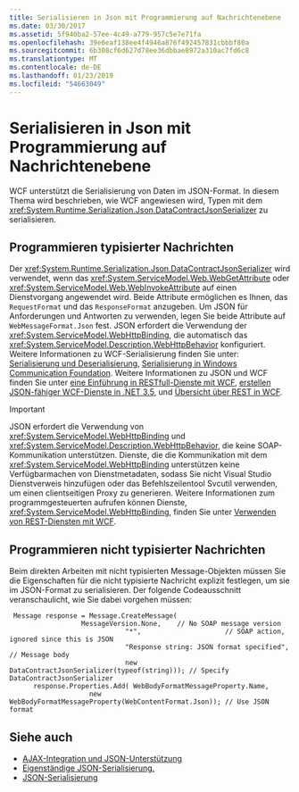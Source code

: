```yaml
---
title: Serialisieren in Json mit Programmierung auf Nachrichtenebene
ms.date: 03/30/2017
ms.assetid: 5f940ba2-57ee-4c49-a779-957c5e7e71fa
ms.openlocfilehash: 39e6eaf138ee4f4946a876f492457831cbbbf80a
ms.sourcegitcommit: 6b308cf6d627d78ee36dbbae8972a310ac7fd6c8
ms.translationtype: MT
ms.contentlocale: de-DE
ms.lasthandoff: 01/23/2019
ms.locfileid: "54663049"
---
```

# <a name="serializing-in-json-with-message-level-programming"></a>Serialisieren in Json mit Programmierung auf Nachrichtenebene
WCF unterstützt die Serialisierung von Daten im JSON-Format. In diesem Thema wird beschrieben, wie WCF angewiesen wird, Typen mit dem <xref:System.Runtime.Serialization.Json.DataContractJsonSerializer> zu serialisieren.  
  
## <a name="typed-message-programming"></a>Programmieren typisierter Nachrichten  
 Der <xref:System.Runtime.Serialization.Json.DataContractJsonSerializer> wird verwendet, wenn das <xref:System.ServiceModel.Web.WebGetAttribute> oder <xref:System.ServiceModel.Web.WebInvokeAttribute> auf einen Dienstvorgang angewendet wird. Beide Attribute ermöglichen es Ihnen, das `RequestFormat` und das `ResponseFormat` anzugeben. Um JSON für Anforderungen und Antworten zu verwenden, legen Sie beide Attribute auf `WebMessageFormat.Json` fest.  JSON erfordert die Verwendung der <xref:System.ServiceModel.WebHttpBinding>, die automatisch das <xref:System.ServiceModel.Description.WebHttpBehavior> konfiguriert. Weitere Informationen zu WCF-Serialisierung finden Sie unter: [Serialisierung und Deserialisierung](../../../../docs/framework/wcf/feature-details/serialization-and-deserialization.md), [Serialisierung in Windows Communication Foundation](https://msdn.microsoft.com/magazine/cc163569.aspx). Weitere Informationen zu JSON und WCF finden Sie unter [eine Einführung in RESTfull-Dienste mit WCF](https://msdn.microsoft.com/magazine/dd315413.aspx), [erstellen JSON-fähiger WCF-Dienste in .NET 3.5](https://www.pluralsight-training.net/community/blogs/fritz/archive/2008/01/31/50121.aspx), und [Übersicht über REST in WCF](https://msdn.microsoft.com/netframework/dd547388).  
  
> [!IMPORTANT]
>  JSON erfordert die Verwendung von <xref:System.ServiceModel.WebHttpBinding> und <xref:System.ServiceModel.Description.WebHttpBehavior>, die keine SOAP-Kommunikation unterstützen. Dienste, die die Kommunikation mit dem <xref:System.ServiceModel.WebHttpBinding> unterstützen keine Verfügbarmachen von Dienstmetadaten, sodass Sie nicht Visual Studio Dienstverweis hinzufügen oder das Befehlszeilentool Svcutil verwenden, um einen clientseitigen Proxy zu generieren. Weitere Informationen zum programmgesteuerten aufrufen können Dienste, <xref:System.ServiceModel.WebHttpBinding>, finden Sie unter [Verwenden von REST-Diensten mit WCF](https://blogs.msdn.com/b/pedram/archive/2008/04/21/how-to-consume-rest-services-with-wcf.aspx).  
  
## <a name="untyped-message-programming"></a>Programmieren nicht typisierter Nachrichten  
 Beim direkten Arbeiten mit nicht typisierten Message-Objekten müssen Sie die Eigenschaften für die nicht typisierte Nachricht explizit festlegen, um sie im JSON-Format zu serialisieren. Der folgende Codeausschnitt veranschaulicht, wie Sie dabei vorgehen müssen:  
  
```  
 Message response = Message.CreateMessage(  
                  MessageVersion.None,    // No SOAP message version  
                             "*",                     // SOAP action, ignored since this is JSON  
                             "Response string: JSON format specified", // Message body  
                             new DataContractJsonSerializer(typeof(string))); // Specify DataContractJsonSerializer  
      response.Properties.Add( WebBodyFormatMessageProperty.Name,   
                    new WebBodyFormatMessageProperty(WebContentFormat.Json)); // Use JSON format  
```  
  
## <a name="see-also"></a>Siehe auch
- [AJAX-Integration und JSON-Unterstützung](../../../../docs/framework/wcf/feature-details/ajax-integration-and-json-support.md)
- [Eigenständige JSON-Serialisierung.](../../../../docs/framework/wcf/feature-details/stand-alone-json-serialization.md)
- [JSON-Serialisierung](../../../../docs/framework/wcf/samples/json-serialization.md)
